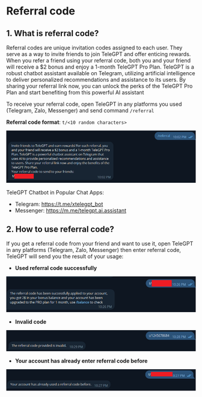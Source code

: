 # Referral code

## 1. What is referral code?
Referral codes are unique invitation codes assigned to each user. They serve as a way to invite friends to join TeleGPT and offer enticing rewards. When you refer a friend using your referral code, both you and your friend will receive a $2 bonus and enjoy a 1-month TeleGPT Pro Plan. TeleGPT is a robust chatbot assistant available on Telegram, utilizing artificial intelligence to deliver personalized recommendations and assistance to its users. By sharing your referral link now, you can unlock the perks of the TeleGPT Pro Plan and start benefiting from this powerful AI assistant

To receive your referral code, open TeleGPT in any platforms you used (Telegram, Zalo, Messenger) and send command `/referral`

**Referral code format**: `t/<10 random characters>`

![Get referral code in TeleGPT](../../static/img/referral-code/1.png)

TeleGPT Chatbot in Popular Chat Apps:

 - Telegram: https://t.me/xtelegpt_bot  
 - Messenger: https://m.me/telegpt.ai.assistant


## 2. How to use referral code?

If you get a referral code from your friend and want to use it, open TeleGPT in any platforms (Telegram, Zalo, Messenger) then enter referral code, TeleGPT will send you the result of your usage:

* **Used referral code successfully**

![Success](../../static/img/referral-code/2.png)

* **Invalid code**

![Success](../../static/img/referral-code/3.png)

* **Your account has already enter referral code before**

![Success](../../static/img/referral-code/4.png)